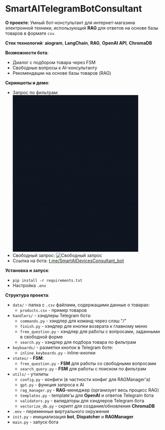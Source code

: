 # SmartAITelegramBotConsultant

**О проекте**: Умный бот-констультант для интернет-магазина электронной техники, использующий **RAG** для ответов на основе базы товаров в формате `csv`.

**Стек технологий**: **aiogram**, **LangChain**, **RAG**, **OpenAI API**, **ChromaDB** 

**Возможности бота**:
- Диалог с подбором товара через FSM
- Свободные вопросы к AI-консультанту
- Рекомендации на основе базы товаров (RAG)

**Скриншоты и демо**:
- Запрос по фильтрам: 
![Запрос по фильтрам](filters.gif)
- Свободный запрос:
![Свободный запрос](free.gif)
- Ссылка на бота: [t.me/SmartAIDevicesConsultant_bot](https://t.me/SmartAIDevicesConsultant_bot)

**Установка и запуск**:
- `pip install -r requirements.txt`
- Настройка `.env`

**Структура проекта**:
- `data/` - папка с `.csv` файлами, содержащими данные о товарах:
	- `products.csv` - пример товаров
- `handlers/` - хэндлеры Telegram бота:
	- `commands.py` - хэндлер для команд через слэш "/"
	- `finish.py` - хэндлер для кнопки возврата к главному меню
	- `free_question.py` - хэндлер для работы с вопросами, заданными в свободной форме
	- `search.py` - хэндлер для подбора товара по фильтрам
- `keyboards/` - разметки кнопок в Telegram боте:
	- `inline_keyboards.py` - inline-кнопки
- `states/` - **FSM**:
	- `free_question.py` - **FSM** для работы со свободными вопросами
	- `search_query.py` - **FSM** для работы с поиском по фильтрам
- `utils/` - утилиты
	- `config.py` - конфиги (в частности конфиг для RAGManager'а)
	- `gpt.py` - функция запроса к AI
	- `rag_manager.py` - **RAG**-менеджер (организует весь процесс RAG)
	- `templates.py` - template'ы для **OpenAI** и ответов Telegram бота
	- `validators.py` - валидаторы для хэндлеров Telegram бота
	- `vectorize_db.py` - скрипт для создания/обновления **ChromaDB**
- `.env` - переменные виртуального окружения
- `init.py` - инициализация **bot**, **Dispatcher** и **RAGManager**
- `main.py` - запуск бота